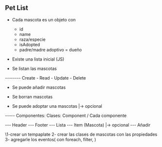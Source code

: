 ## Pet List

-   Cada mascota es un objeto con

    -   id
    -   name
    -   raza/especie
    -   isAdopted
    -   padre/madre adoptivo = dueño

-   Existe una lista inicial (JS)

-   Se listan las mascotas

-------- Create - Read - Update - Delete

-   Se puede añadir mascotas

-   Se borran mascotas

-   Se puede adoptar una mascotas |-> opcional

----- Componentes: Clases: Component / Cada componente

--- Header
--- Footer
--- Lista
--- Item (Mascota) |-> opcional
--- Añadir

\1-crear un tempaplate
2- crear las clases de mascotas con las propiedades
3- agregarle los eventos( con foreach, filter, )
